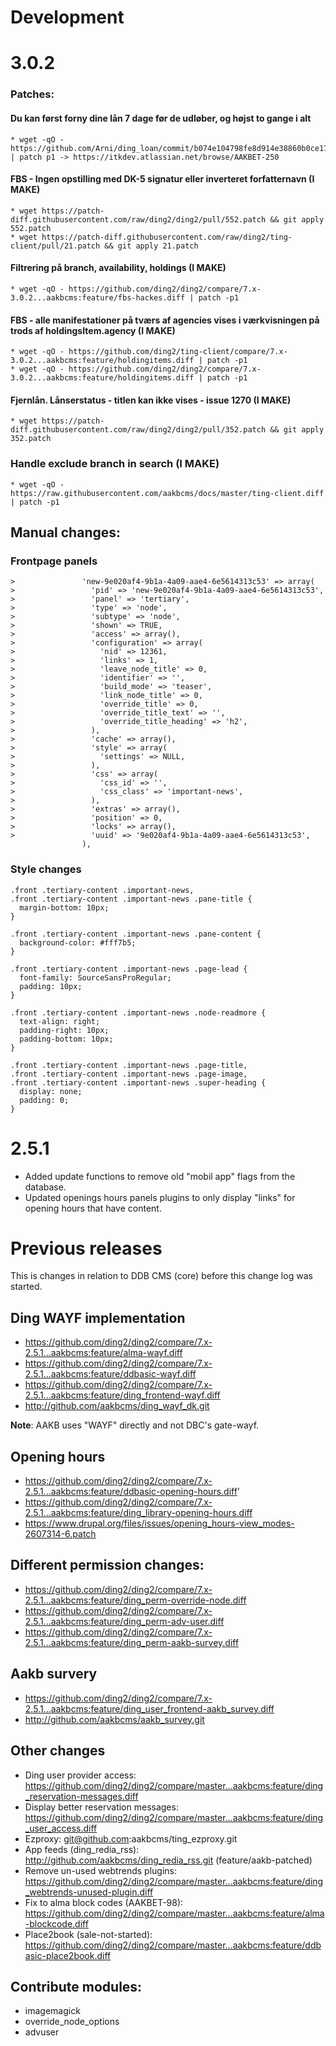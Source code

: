 
# Development

# 3.0.2

### Patches:

#### Du kan først forny dine lån 7 dage før de udløber, og højst to gange i alt
	* wget -qO - https://github.com/Arni/ding_loan/commit/b074e104798fe8d914e38860b0ce17aca792d107.diff | patch p1 -> https://itkdev.atlassian.net/browse/AAKBET-250

#### FBS - Ingen opstilling med DK-5 signatur eller inverteret forfatternavn (I MAKE)
	* wget https://patch-diff.githubusercontent.com/raw/ding2/ding2/pull/552.patch && git apply 552.patch
	* wget https://patch-diff.githubusercontent.com/raw/ding2/ting-client/pull/21.patch && git apply 21.patch

#### Filtrering på branch, availability, holdings (I MAKE)
	* wget -qO - https://github.com/ding2/ding2/compare/7.x-3.0.2...aakbcms:feature/fbs-hackes.diff | patch -p1

#### FBS - alle manifestationer på tværs af agencies vises i værkvisningen på trods af holdingsItem.agency (I MAKE)
	* wget -qO - https://github.com/ding2/ting-client/compare/7.x-3.0.2...aakbcms:feature/holdingitems.diff | patch -p1
	* wget -qO - https://github.com/ding2/ding2/compare/7.x-3.0.2...aakbcms:feature/holdingitems.diff | patch -p1

#### Fjernlån. Lånserstatus - titlen kan ikke vises - issue 1270 (I MAKE)
	* wget https://patch-diff.githubusercontent.com/raw/ding2/ding2/pull/352.patch && git apply 352.patch

### Handle exclude branch in search (I MAKE)
	* wget -qO - https://raw.githubusercontent.com/aakbcms/docs/master/ting-client.diff | patch -p1

## Manual changes:

### Frontpage panels
```
>               'new-9e020af4-9b1a-4a09-aae4-6e5614313c53' => array(
>                 'pid' => 'new-9e020af4-9b1a-4a09-aae4-6e5614313c53',
>                 'panel' => 'tertiary',
>                 'type' => 'node',
>                 'subtype' => 'node',
>                 'shown' => TRUE,
>                 'access' => array(),
>                 'configuration' => array(
>                   'nid' => 12361,
>                   'links' => 1,
>                   'leave_node_title' => 0,
>                   'identifier' => '',
>                   'build_mode' => 'teaser',
>                   'link_node_title' => 0,
>                   'override_title' => 0,
>                   'override_title_text' => '',
>                   'override_title_heading' => 'h2',
>                 ),
>                 'cache' => array(),
>                 'style' => array(
>                   'settings' => NULL,
>                 ),
>                 'css' => array(
>                   'css_id' => '',
>                   'css_class' => 'important-news',
>                 ),
>                 'extras' => array(),
>                 'position' => 0,
>                 'locks' => array(),
>                 'uuid' => '9e020af4-9b1a-4a09-aae4-6e5614313c53',
                ),
```

### Style changes
```
.front .tertiary-content .important-news,
.front .tertiary-content .important-news .pane-title {
  margin-bottom: 10px;
}

.front .tertiary-content .important-news .pane-content {
  background-color: #fff7b5;
}

.front .tertiary-content .important-news .page-lead {
  font-family: SourceSansProRegular;
  padding: 10px;
}

.front .tertiary-content .important-news .node-readmore {
  text-align: right;
  padding-right: 10px;
  padding-bottom: 10px;
}

.front .tertiary-content .important-news .page-title,
.front .tertiary-content .important-news .page-image,
.front .tertiary-content .important-news .super-heading {
  display: none;
  padding: 0;
}
```

# 2.5.1

* Added update functions to remove old "mobil app" flags from the database.
* Updated openings hours panels plugins to only display "links" for opening hours that have content.


# Previous releases

This is changes in relation to DDB CMS (core) before this change log was started.

## Ding WAYF implementation
* https://github.com/ding2/ding2/compare/7.x-2.5.1...aakbcms:feature/alma-wayf.diff
* https://github.com/ding2/ding2/compare/7.x-2.5.1...aakbcms:feature/ddbasic-wayf.diff
* https://github.com/ding2/ding2/compare/7.x-2.5.1...aakbcms:feature/ding_frontend-wayf.diff
* http://github.com/aakbcms/ding_wayf_dk.git

__Note__: AAKB uses "WAYF" directly and not DBC's gate-wayf.

## Opening hours
* https://github.com/ding2/ding2/compare/7.x-2.5.1...aakbcms:feature/ddbasic-opening-hours.diff'
* https://github.com/ding2/ding2/compare/7.x-2.5.1...aakbcms:feature/ding_library-opening-hours.diff
* https://www.drupal.org/files/issues/opening_hours-view_modes-2607314-6.patch


## Different permission changes:
* https://github.com/ding2/ding2/compare/7.x-2.5.1...aakbcms:feature/ding_perm-override-node.diff
* https://github.com/ding2/ding2/compare/7.x-2.5.1...aakbcms:feature/ding_perm-adv-user.diff
* https://github.com/ding2/ding2/compare/7.x-2.5.1...aakbcms:feature/ding_perm-aakb-survey.diff

## Aakb survery
* https://github.com/ding2/ding2/compare/7.x-2.5.1...aakbcms:feature/ding_user_frontend-aakb_survey.diff
* http://github.com/aakbcms/aakb_survey.git

## Other changes
* Ding user provider access: https://github.com/ding2/ding2/compare/master...aakbcms:feature/ding_reservation-messages.diff
* Display better reservation messages: https://github.com/ding2/ding2/compare/master...aakbcms:feature/ding_user_access.diff
* Ezproxy: git@github.com:aakbcms/ting_ezproxy.git
* App feeds (ding_redia_rss): http://github.com/aakbcms/ding_redia_rss.git (feature/aakb-patched)
* Remove un-used webtrends plugins: https://github.com/ding2/ding2/compare/master...aakbcms:feature/ding_webtrends-unused-plugin.diff
* Fix to alma block codes (AAKBET-98): https://github.com/ding2/ding2/compare/master...aakbcms:feature/alma-blockcode.diff
* Place2book (sale-not-started): https://github.com/ding2/ding2/compare/master...aakbcms:feature/ddbasic-place2book.diff


## Contribute modules:
* imagemagick
* override_node_options
* advuser
